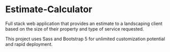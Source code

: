 # Estimate-Calculator
Full stack web application that provides an estimate to a landscaping client based on the size of their property and type of service requested.

This project uses Sass and Bootstrap 5 for unlimited customization potential and rapid deployment. 
